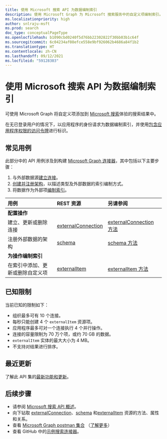 ```yaml
---
title: 使用 Microsoft 搜索 API 为数据编制索引
description: 使用 Microsoft Graph 为 Microsoft 搜索服务中的自定义项编制索引。
ms.localizationpriority: high
author: snlraju-msft
ms.prod: search
doc_type: conceptualPageType
ms.openlocfilehash: b1090cbd0240f5d76bb22302822f30bb03b1c64f
ms.sourcegitcommit: 6c04234af08efce558e9bf926062b4686a84f1b2
ms.translationtype: HT
ms.contentlocale: zh-CN
ms.lasthandoff: 09/12/2021
ms.locfileid: "59128303"
---
```

# <a name="use-the-microsoft-search-api-to-index-data"></a>使用 Microsoft 搜索 API 为数据编制索引

可使用 Microsoft Graph 将自定义项添加到 [Microsoft 搜索](/microsoftsearch/overview-microsoft-search)体验的搜索结果中。

在无已登录用户的情况下，以应用程序的身份请求为数据编制索引，并使用[包含应用程序权限的访问令牌](/graph/auth-v2-service)进行标识。

## <a name="common-use-cases"></a>常见用例

此部分中的 API 用例涉及到构建 [Microsoft Graph 连接器](/microsoftsearch/connectors-overview)，其中包括以下主要步骤：

1. 与外部数据源[建立连接](../api/externalconnectors-external-post-connections.md)。
2. [创建并注册架构](../api/externalconnectors-schema-create.md)，以描述类型及外部数据的索引编制方式。
3. 将数据作为外部项[编制索引](../api/externalconnectors-externalitem-create.md)。

| 用例                                        | REST 资源                              | 另请参阅 |
|:-------------------------------------------------|:--------------------------------------------|:--|
| **配置操作**                        |                                             |   |
| 建立、更新或删除连接           | [externalConnection](externalconnectors-externalconnection.md) | [externalConnection 方法](externalconnectors-externalconnection.md#methods) |
| 注册外部数据的架构          | [schema](externalconnectors-schema.md)                         | [schema 方法](externalconnectors-schema.md#methods) |
| **为操作编制索引**                             |                                             |   |
| 在索引中添加、更新或删除自定义项 | [externalItem](externalconnectors-externalitem.md)             | [externalItem 方法](externalconnectors-externalitem.md#methods) |

## <a name="known-limitations"></a>已知限制

当前已知的限制如下：

- 组织最多可有 10 个连接。
- 每秒只能创建 4 个 `externalItem` 资源项。
- 应用程序最多可对一个连接执行 4 个并行操作。
- 连接的容量限制为 70 万个项，或约 70 GB 的数据。
- `externalItem` 实体的最大大小为 4 MB。
- 不支持对结果进行排序。

## <a name="whats-new"></a>最近更新
了解此 API 集的[最新功能和更新](/graph/whats-new-overview)。

## <a name="next-steps"></a>后续步骤

- 请参阅 [Microsoft 搜索 API 概述](/graph/search-concept-overview)。
- 向下钻取 [externalConnection](externalconnectors-externalconnection.md)、[schema](externalconnectors-schema.md) 和[externalItem](externalconnectors-externalitem.md) 资源的方法、属性和关系。
- 查看 [Microsoft Graph postman 集合](https://www.postman.com/microsoftgraph/workspace/microsoft-graph/folder/455214-66cbb476-ad94-448e-ba5a-ef58e1da7a90?ctx=documentation) （[了解更多](https://developer.microsoft.com/en-us/graph/blogs/postman-collections)）
- 查看 GitHub 中的[示例搜索连接器](https://github.com/microsoftgraph/msgraph-search-connector-sample)。


